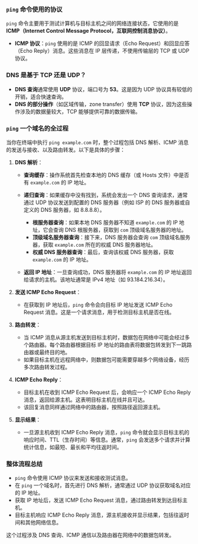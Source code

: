### `ping` 命令使用的协议
`ping` 命令主要用于测试计算机与目标主机之间的网络连接状态，它使用的是 **ICMP（Internet Control Message Protocol，互联网控制消息协议）**。

- **ICMP 协议**：`ping` 使用的是 ICMP 的回显请求（Echo Request）和回显应答（Echo Reply）消息。这些消息在 IP 层传递，不使用传输层的 TCP 或 UDP 协议。
  
### DNS 是基于 TCP 还是 UDP？
- **DNS 查询**通常使用 **UDP** 协议，端口号为 **53**。这是因为 UDP 协议具有较低的开销，适合快速查询。
- **DNS 的部分操作**（如区域传输，zone transfer）使用 **TCP** 协议，因为这些操作涉及的数据量较大，TCP 能够提供可靠的数据传输。

### `ping` 一个域名的全过程

当你在终端中执行 `ping example.com` 时，整个过程包括 DNS 解析、ICMP 消息的发送与接收、以及路由转发。以下是具体的步骤：

1. **DNS 解析**：
   - **查询缓存**：操作系统首先检查本地的 DNS 缓存（或 Hosts 文件）中是否有 `example.com` 的 IP 地址。
   - **递归查询**：如果缓存中没有找到，系统会发出一个 DNS 查询请求，通常通过 UDP 协议发送到配置的 DNS 服务器（例如 ISP 的 DNS 服务器或自定义的 DNS 服务器，如 8.8.8.8）。
     - **根服务器查询**：如果本地 DNS 服务器不知道 `example.com` 的 IP 地址，它会查询 DNS 根服务器，获取到 `com` 顶级域名服务器的地址。
     - **顶级域名服务器查询**：接下来，DNS 服务器会查询 `com` 顶级域名服务器，获取 `example.com` 所在的权威 DNS 服务器地址。
     - **权威 DNS 服务器查询**：最后，查询该权威 DNS 服务器，获取 `example.com` 的 IP 地址。

   - **返回 IP 地址**：一旦查询成功，DNS 服务器将 `example.com` 的 IP 地址返回给请求的主机。该地址通常是 IPv4 地址（如 93.184.216.34）。

2. **发送 ICMP Echo Request**：
   - 在获取到 IP 地址后，`ping` 命令会向目标 IP 地址发送 ICMP Echo Request 消息。这是一个请求消息，用于检测目标主机是否在线。

3. **路由转发**：
   - 当 ICMP 消息从源主机发送到目标主机时，数据包在网络中可能会经过多个路由器。每个路由器根据目标 IP 地址的路由表将数据包转发到下一跳路由器或最终目的地。
   - 如果目标主机在远程网络中，则数据包可能需要穿越多个网络设备，经历多次路由转发过程。

4. **ICMP Echo Reply**：
   - 目标主机在收到 ICMP Echo Request 后，会响应一个 ICMP Echo Reply 消息，返回给源主机。这表明目标主机在线并且可达。
   - 该回复消息同样通过网络中的路由器，按照路径返回源主机。

5. **显示结果**：
   - 一旦源主机收到 ICMP Echo Reply 消息，`ping` 命令就会显示目标主机的响应时间、TTL（生存时间）等信息。通常，`ping` 会发送多个请求并计算统计信息，如最短、最长和平均往返时间。

### 整体流程总结
- `ping` 命令使用 ICMP 协议来发送和接收测试消息。
- 在 `ping` 一个域名时，首先进行 DNS 解析，通常通过 UDP 协议获取域名对应的 IP 地址。
- 获取 IP 地址后，发送 ICMP Echo Request 消息，通过路由转发到达目标主机。
- 目标主机响应 ICMP Echo Reply 消息，源主机接收并显示结果，包括往返时间和其他网络信息。

这个过程涉及 DNS 查询、ICMP 通信以及路由器在网络中的数据包转发。